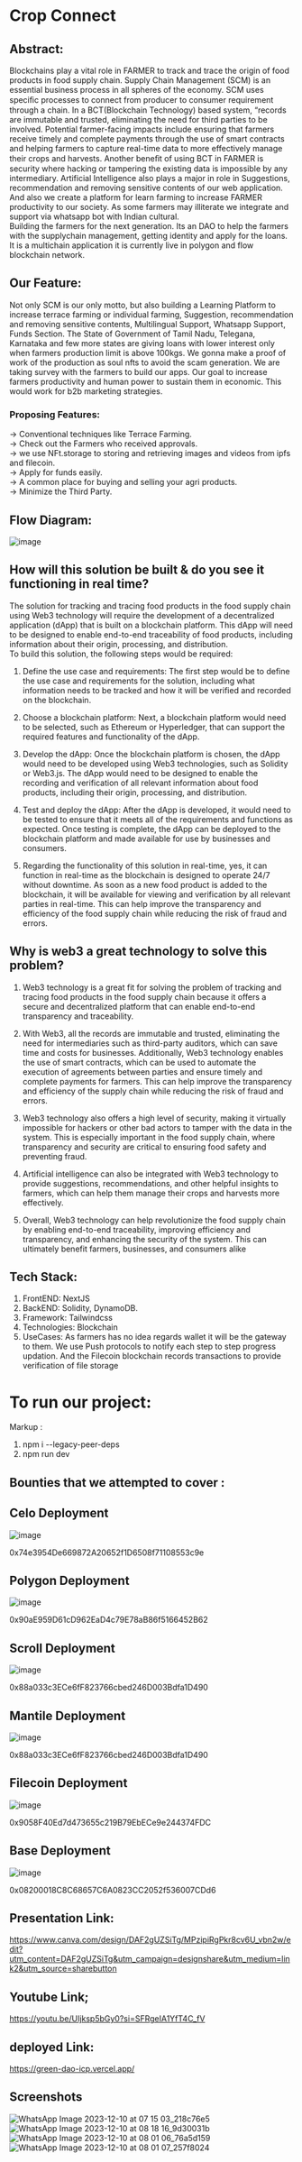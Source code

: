 # Crop Connect
## Abstract:
Blockchains play a vital role in FARMER to track and trace the origin of food products in food supply chain. Supply Chain Management (SCM) is an essential business process in all spheres of the economy. SCM uses speciﬁc processes to connect from producer to consumer requirement through a chain. In a BCT(Blockchain Technology) based system, “records are immutable and trusted, eliminating the need for third parties to be involved. Potential farmer-facing impacts include ensuring that farmers receive timely and complete payments through the use of smart contracts and helping farmers to capture real-time data to more effectively manage their crops and harvests. Another beneﬁt of using BCT in FARMER is security where hacking or tampering the existing data is impossible by any intermediary. Artificial Intelligence also plays a major in role in Suggestions, recommendation and removing sensitive contents of our web application. And also we create a platform for learn farming to increase FARMER productivity to our society. As some farmers may illiterate we integrate and support via whatsapp bot with Indian cultural.
<br/>
Building the farmers for the next generation. Its an DAO to help the farmers with the supplychain management, getting identity and apply for the loans.
<br/>
It is a multichain application it is currently live in polygon and flow blockchain network.

## Our Feature:
Not only SCM is our only motto, but also building a Learning Platform to increase terrace farming or individual farming, Suggestion, recommendation and removing sensitive contents, Multilingual Support, Whatsapp Support, Funds Section. The State of Government of Tamil Nadu, Telegana, Karnataka and few more states are giving loans with lower interest only when farmers production limit is above 100kgs. We gonna make a proof of work of the production as soul nfts to avoid the scam generation. We are taking survey with the farmers to build our apps. Our goal to increase farmers productivity and human power to sustain them in economic. This would work for b2b marketing strategies. 
### Proposing Features:
-> Conventional techniques like Terrace Farming. <br/>
-> Check out the Farmers who received approvals. <br/>
-> we use NFt.storage to storing and retrieving images and videos from ipfs and filecoin. <br/>
-> Apply for funds easily. <br/>
-> A common place for buying and selling your agri products. <br/>
-> Minimize the Third Party. <br/>

## Flow Diagram:
![image](https://user-images.githubusercontent.com/88650559/220365168-68b4c389-872b-41e0-a4f8-4b6d9d9a55aa.png)

## How will this solution be built & do you see it functioning in real time?
The solution for tracking and tracing food products in the food supply chain using Web3 technology will require the development of a decentralized application (dApp) that is built on a blockchain platform. This dApp will need to be designed to enable end-to-end traceability of food products, including information about their origin, processing, and distribution.
<br/>
To build this solution, the following steps would be required:

1. Define the use case and requirements: The first step would be to define the use case and requirements for the solution, including what information needs to be tracked and how it will be verified and recorded on the blockchain.

2. Choose a blockchain platform: Next, a blockchain platform would need to be selected, such as Ethereum or Hyperledger, that can support the required features and functionality of the dApp.

3. Develop the dApp: Once the blockchain platform is chosen, the dApp would need to be developed using Web3 technologies, such as Solidity or Web3.js. The dApp would need to be designed to enable the recording and verification of all relevant information about food products, including their origin, processing, and distribution.

4. Test and deploy the dApp: After the dApp is developed, it would need to be tested to ensure that it meets all of the requirements and functions as expected. Once testing is complete, the dApp can be deployed to the blockchain platform and made available for use by businesses and consumers.

5. Regarding the functionality of this solution in real-time, yes, it can function in real-time as the blockchain is designed to operate 24/7 without downtime. As soon as a new food product is added to the blockchain, it will be available for viewing and verification by all relevant parties in real-time. This can help improve the transparency and efficiency of the food supply chain while reducing the risk of fraud and errors.

## Why is web3 a great technology to solve this problem?
1. Web3 technology is a great fit for solving the problem of tracking and tracing food products in the food supply chain because it offers a secure and decentralized platform that can enable end-to-end transparency and traceability.

2. With Web3, all the records are immutable and trusted, eliminating the need for intermediaries such as third-party auditors, which can save time and costs for businesses. Additionally, Web3 technology enables the use of smart contracts, which can be used to automate the execution of agreements between parties and ensure timely and complete payments for farmers. This can help improve the transparency and efficiency of the supply chain while reducing the risk of fraud and errors.

3. Web3 technology also offers a high level of security, making it virtually impossible for hackers or other bad actors to tamper with the data in the system. This is especially important in the food supply chain, where transparency and security are critical to ensuring food safety and preventing fraud.

4. Artificial intelligence can also be integrated with Web3 technology to provide suggestions, recommendations, and other helpful insights to farmers, which can help them manage their crops and harvests more effectively.

5. Overall, Web3 technology can help revolutionize the food supply chain by enabling end-to-end traceability, improving efficiency and transparency, and enhancing the security of the system. This can ultimately benefit farmers, businesses, and consumers alike

## Tech Stack:
1. FrontEND: NextJS
2. BackEND:  Solidity, DynamoDB.
3. Framework: Tailwindcss
4. Technologies: Blockchain
5. UseCases: As farmers has no idea regards wallet it will be the gateway to them. We use Push protocols to notify each step to step progress updation. And the Filecoin blockchain records transactions to provide verification of file storage 

# To run our project:
 Markup :
1. npm i --legacy-peer-deps
2. npm run dev


## Bounties that we attempted to cover :

## Celo Deployment

![image](https://github.com/Rajan-007/Crop-Connect/assets/103201642/cb9387cc-ffc9-4060-b49a-12e08853a225)

0x74e3954De669872A20652f1D6508f71108553c9e

## Polygon Deployment

![image](https://github.com/Rajan-007/Crop-Connect/assets/103201642/7df44691-2419-4426-8bbd-7512e5964100)

0x90aE959D61cD962EaD4c79E78aB86f5166452B62

## Scroll Deployment

![image](https://github.com/Rajan-007/Crop-Connect/assets/103201642/e7d4fb0e-26ce-451c-b056-8b50d951d804)

0x88a033c3ECe6fF823766cbed246D003Bdfa1D490

## Mantile Deployment

![image](https://github.com/Rajan-007/Crop-Connect/assets/103201642/8107ab04-889e-4510-a148-37b3d0ad9885)

0x88a033c3ECe6fF823766cbed246D003Bdfa1D490

## Filecoin Deployment

![image](https://github.com/Rajan-007/Crop-Connect/assets/103201642/4e9d1b0b-e6d6-45c0-871a-815e9f765b08)

0x9058F40Ed7d473655c219B79EbECe9e244374FDC


## Base Deployment

 ![image](https://github.com/Rajan-007/Crop-Connect/assets/103201642/27a2e1c1-b560-49f5-bad7-f635b3219ae0)

0x08200018C8C68657C6A0823CC2052f536007CDd6
 


## Presentation Link:
https://www.canva.com/design/DAF2gUZSiTg/MPzipiRgPkr8cv6U_vbn2w/edit?utm_content=DAF2gUZSiTg&utm_campaign=designshare&utm_medium=link2&utm_source=sharebutton

## Youtube Link;
https://youtu.be/UIjksp5bGy0?si=SFRgeIA1YfT4C_fV

## deployed Link:
https://green-dao-icp.vercel.app/

## Screenshots
![WhatsApp Image 2023-12-10 at 07 15 03_218c76e5](https://github.com/Rajan-007/Crop-Connect/assets/103201642/4a98e42e-80d2-47a8-ae49-c3ede28e20a9)
![WhatsApp Image 2023-12-10 at 08 18 16_9d30031b](https://github.com/Rajan-007/Crop-Connect/assets/103201642/0be90c14-ec8b-4c76-a030-0c0ea7ef1213)
![WhatsApp Image 2023-12-10 at 08 01 06_76a5d159](https://github.com/Rajan-007/Crop-Connect/assets/103201642/8b49679c-95f1-463f-8f58-9255d782ce00)
![WhatsApp Image 2023-12-10 at 08 01 07_257f8024](https://github.com/Rajan-007/Crop-Connect/assets/103201642/a8f5d86f-48c1-414b-96c7-8494246aaee0)




